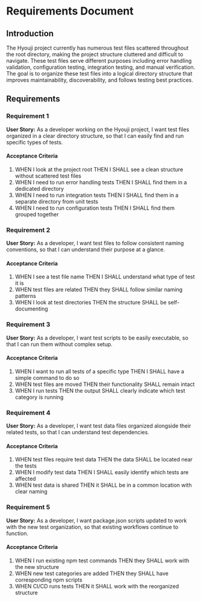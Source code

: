 # Requirements Document

## Introduction

The Hyouji project currently has numerous test files scattered throughout the root directory, making the project structure cluttered and difficult to navigate. These test files serve different purposes including error handling validation, configuration testing, integration testing, and manual verification. The goal is to organize these test files into a logical directory structure that improves maintainability, discoverability, and follows testing best practices.

## Requirements

### Requirement 1

**User Story:** As a developer working on the Hyouji project, I want test files organized in a clear directory structure, so that I can easily find and run specific types of tests.

#### Acceptance Criteria

1. WHEN I look at the project root THEN I SHALL see a clean structure without scattered test files
2. WHEN I need to run error handling tests THEN I SHALL find them in a dedicated directory
3. WHEN I need to run integration tests THEN I SHALL find them in a separate directory from unit tests
4. WHEN I need to run configuration tests THEN I SHALL find them grouped together

### Requirement 2

**User Story:** As a developer, I want test files to follow consistent naming conventions, so that I can understand their purpose at a glance.

#### Acceptance Criteria

1. WHEN I see a test file name THEN I SHALL understand what type of test it is
2. WHEN test files are related THEN they SHALL follow similar naming patterns
3. WHEN I look at test directories THEN the structure SHALL be self-documenting

### Requirement 3

**User Story:** As a developer, I want test scripts to be easily executable, so that I can run them without complex setup.

#### Acceptance Criteria

1. WHEN I want to run all tests of a specific type THEN I SHALL have a simple command to do so
2. WHEN test files are moved THEN their functionality SHALL remain intact
3. WHEN I run tests THEN the output SHALL clearly indicate which test category is running

### Requirement 4

**User Story:** As a developer, I want test data files organized alongside their related tests, so that I can understand test dependencies.

#### Acceptance Criteria

1. WHEN test files require test data THEN the data SHALL be located near the tests
2. WHEN I modify test data THEN I SHALL easily identify which tests are affected
3. WHEN test data is shared THEN it SHALL be in a common location with clear naming

### Requirement 5

**User Story:** As a developer, I want package.json scripts updated to work with the new test organization, so that existing workflows continue to function.

#### Acceptance Criteria

1. WHEN I run existing npm test commands THEN they SHALL work with the new structure
2. WHEN new test categories are added THEN they SHALL have corresponding npm scripts
3. WHEN CI/CD runs tests THEN it SHALL work with the reorganized structure
